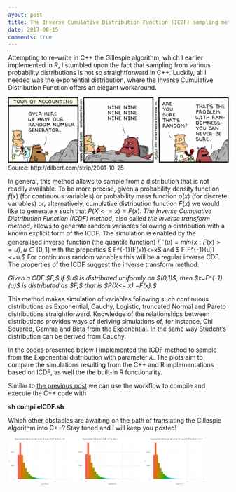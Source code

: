```yaml
---
ayout: post
title: The Inverse Cumulative Distribution Function (ICDF) sampling method implemented in C++ and R.
date: 2017-08-15
comments: true
---
```


Attempting to re-write in C++ the Gillespie algorithm, which I earlier implemented in R, I stumbled upon the fact that sampling from 
various probability distributions is not so straightforward in C++. Luckily, all I needed was the exponential distribution,
where the Inverse Cumulative Distribution Function offers an elegant workaround.

<img src="/images/Dilbert.png">
<font size="-1">Source: http://dilbert.com/strip/2001-10-25</font>

In general, this method allows to sample from a distribution that is not readily available. To be more precise, given a probability 
density function $f(x)$ (for continuous variables) or probability mass function $p(x)$ (for discrete variables) or, alternatively, 
cumulative distribution function $F(x)$ we would like to generate $x$ such that $P(X<= x) =F(x).$ <em>The Inverse Cumulative Distribution 
Function (ICDF) method</em>, also called <em>the inverse transform method</em>, allows to generate random variables following a 
distribution with a known explicit form of the ICDF. The simulation is enabled by the generalised inverse function (the quantile function) 
$F^{-}(u)=min\{x: F(x) >= u\}, u \in [0,1]$ with the properties $ F^{-1}(F(x))<=x$ and  $ F(F^{-1}(u))<=u.$ For continuous
random variables this will be a regular inverse CDF. The properties of the ICDF suggest the inverse transform method:

<em>
Given a CDF $F,$ if  $u$ is distributed uniformly on $(0,1)$, then $x=F^{-1}(u)$ is distributed as $F,$ that is  $P(X<= x) =F(x).$
</em>

<p>This method makes simulation of variables following such continuous distributions as Exponential, Cauchy, Logistic, truncated Normal 
and Pareto distributions straightforward. Knowledge of the relationships between distributions provides ways of deriving simulations of, 
for instance, Chi Squared, Gamma and Beta from the Exponential. In the same way Student’s distribution can be derived from Cauchy.</p>

In the codes presented below I implemented the ICDF method to sample from the Exponential distribution with parameter $\lambda$. The plots
aim to compare the simulations resulting from the C++ and R implementations based on ICDF, as well the the built-in R functionality.

Similar to <a href="https://elizavetasemenova.github.io/blog/2017/08/08/C++-easily-compiled-in-command-line">the previous post</a> we can 
use the workflow to compile and execute the C++ code with

<b>sh compileICDF.sh</b>

Which other obstacles are awaiting on the path of translating the Gillespie algorithm into C++? Stay tuned and I will keep you posted!

<script src="https://gist.github.com/elizavetasemenova/37209f64e57e9bc8260d3321a9831050.js"></script>

<div class="" style="max-width: 30%;max-height: 30%;display: inline-block;">
<img src="/images/ICDF1.png">
</div>

<div class="" style="max-width: 30%;max-height: 30%;display: inline-block;">
<img src="/images/ICDF2.png">
</div>

<div class="" style="max-width: 30%;max-height: 30%;display: inline-block;">
<img src="/images/ICDF3.png">
</div>
